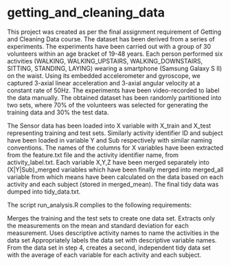 # getting_and_cleaning_data
This project was created as per the final assignment requirement of Getting and Cleaning Data course. 
The dataset has been derived from a series of experiments.
The experiments have been carried out with a group of 30 volunteers within an age bracket of 19-48 years. Each person performed six activities (WALKING, WALKING_UPSTAIRS, WALKING_DOWNSTAIRS, SITTING, STANDING, LAYING) wearing a smartphone (Samsung Galaxy S II) on the waist. Using its embedded accelerometer and gyroscope, we captured 3-axial linear acceleration and 3-axial angular velocity at a constant rate of 50Hz. The experiments have been video-recorded to label the data manually. The obtained dataset has been randomly partitioned into two sets, where 70% of the volunteers was selected for generating the training data and 30% the test data. 

The Sensor data has been loaded into X variable with X_train and X_test representing training and test sets. Similarly activity identifier ID and subject have been loaded in variable Y  and Sub respectively with similar naming conventions. 
The names of the columns for X variables have been extracted from the feature.txt file and the activity identifier name, from activity_label.txt.
Each variable X,Y,Z have been merged separately into (X|Y|Sub)_merged variables which have been finally merged into merged_all variable from which means have been calculated on the data based on each activity and each subject (stored in merged_mean).
The final tidy data was dumped into tidy_data.txt.

The script run_analysis.R complies to the following requirements:

Merges the training and the test sets to create one data set.
Extracts only the measurements on the mean and standard deviation for each measurement.
Uses descriptive activity names to name the activities in the data set
Appropriately labels the data set with descriptive variable names.
From the data set in step 4, creates a second, independent tidy data set with the average of each variable for each activity and each subject.
